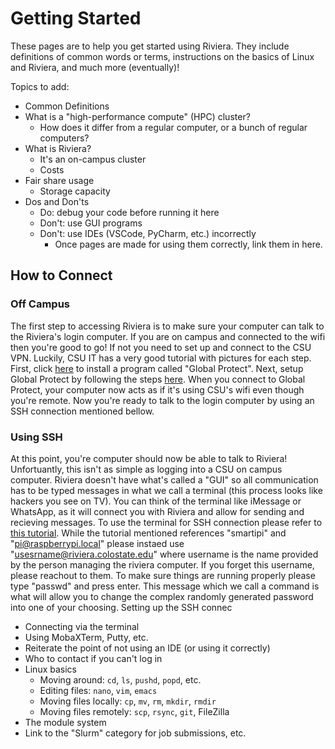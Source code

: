# Getting Started
These pages are to help you get started using Riviera.
They include definitions of common words or terms, instructions on the basics of Linux and Riviera, and much more (eventually)!

Topics to add:
- Common Definitions
- What is a "high-performance compute" (HPC) cluster?
  - How does it differ from a regular computer, or a bunch of regular computers?
- What is Riviera?
  - It's an on-campus cluster
  - Costs
- Fair share usage
  - Storage capacity
- Dos and Don'ts
  - Do: debug your code before running it here
  - Don't: use GUI programs
  - Don't: use IDEs (VSCode, PyCharm, etc.) incorrectly
    - Once pages are made for using them correctly, link them in here.
## How to Connect 
  ### Off Campus
  The first step to accessing Riviera is to make sure your computer can talk to the Riviera's login computer. If you are on campus and connected to the wifi then you're good to go! If not you need to set up and connect to the CSU VPN. Luckily, CSU IT has a very good tutorial with pictures for each step. First, click [here](https://it.colostate.edu/cybersecurity/globalprotect-vpn/#install-agent) to install a program called "Global Protect". Next, setup Global Protect by following the steps [here](https://it.colostate.edu/cybersecurity/globalprotect-vpn/#gp-connect-PC-mac). When you connect to Global Protect, your computer now acts as if it's using CSU's wifi even though you're remote. Now you're ready to talk to the login computer by using an SSH connection mentioned bellow.
 ### Using SSH
 At this point, you're computer should now be able to talk to Riviera! Unfortuantly, this isn't as simple as logging into a CSU on campus computer. Riviera doesn't have what's called a "GUI" so all communication has to be typed messages in what we call a terminal (this process looks like hackers you see on TV). You can think of the terminal like iMessage or WhatsApp, as it will connect you with Riviera and allow for sending and recieving messages. To use the terminal for SSH connection please refer to [this tutorial](https://www.tomshardware.com/how-to/use-ssh-connect-to-remote-computer). While the tutorial mentioned references "smartipi" and "pi@raspberrypi.local" please instaed use "usesrname@riviera.colostate.edu" where username is the name provided by the person managing the riviera computer. If you forget this username, please reachout to them.
 To make sure things are running properly please type "passwd" and press enter. This message which we call a command is what will allow you to change the complex randomly generated password into one of your choosing.
 Setting up the SSH connec
  - Connecting via the terminal
  - Using MobaXTerm, Putty, etc.
  - Reiterate the point of not using an IDE (or using it correctly)
  - Who to contact if you can't log in
- Linux basics
  - Moving around: `cd`, `ls`, `pushd`, `popd`, etc.
  - Editing files: `nano`, `vim`, `emacs`
  - Moving files locally: `cp`, `mv`, `rm`, `mkdir`, `rmdir`
  - Moving files remotely: `scp`, `rsync`, `git`, FileZilla
- The module system
- Link to the "Slurm" category for job submissions, etc.

